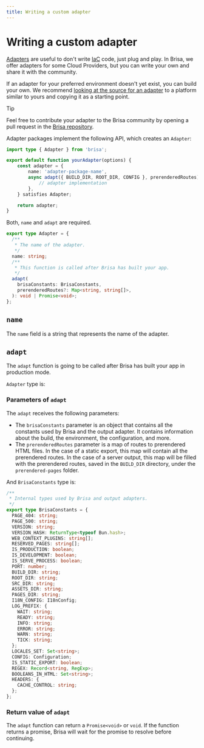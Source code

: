 ```yaml
---
title: Writing a custom adapter
---
```


# Writing a custom adapter

[Adapters](/building-your-application/configuring/output-adapter) are useful to don't write [IaC](https://en.wikipedia.org/wiki/Infrastructure_as_code) code, just plug and play. In Brisa, we offer adapters for some Cloud Providers, but you can write your own and share it with the community.

If an adapter for your preferred environment doesn't yet exist, you can build your own. We recommend [looking at the source for an adapter](https://github.com/brisa-build/brisa/tree/main/packages) to a platform similar to yours and copying it as a starting point.

> [!TIP]
>
> Feel free to contribute your adapter to the Brisa community by opening a pull request in the [Brisa repository](https://github.com/brisa-build/brisa).

Adapter packages implement the following API, which creates an `Adapter`:

```ts
import type { Adapter } from 'brisa';

export default function yourAdapter(options) {
	const adapter = {
		name: 'adapter-package-name',
		async adapt({ BUILD_DIR, ROOT_DIR, CONFIG }, prerenderedRoutes) {
			// adapter implementation
		},
	} satisfies Adapter;

	return adapter;
}
```

Both, `name` and `adapt` are required.

```ts
export type Adapter = {
  /**
   * The name of the adapter.
   */
  name: string;
  /**
   * This function is called after Brisa has built your app.
   */
  adapt(
    brisaConstants: BrisaConstants,
    prerenderedRoutes?: Map<string, string[]>,
  ): void | Promise<void>;
};
```

## `name`

The `name` field is a string that represents the name of the adapter.

## `adapt`

The `adapt` function is going to be called after Brisa has built your app in production mode.

`Adapter` type is:

### Parameters of `adapt`

The `adapt` receives the following parameters:

- The `brisaConstants` parameter is an object that contains all the constants used by Brisa and the output adapter. It contains information about the build, the environment, the configuration, and more.
- The `prerenderedRoutes` parameter is a map of routes to prerendered HTML files. In the case of a static export, this map will contain all the prerendered routes. In the case of a server output, this map will be filled with the prerendered routes, saved in the `BUILD_DIR` directory, under the `prerendered-pages` folder.


And `BrisaConstants` type is:
  
```ts
/**
 * Internal types used by Brisa and output adapters.
 */
export type BrisaConstants = {
  PAGE_404: string;
  PAGE_500: string;
  VERSION: string;
  VERSION_HASH: ReturnType<typeof Bun.hash>;
  WEB_CONTEXT_PLUGINS: string[];
  RESERVED_PAGES: string[];
  IS_PRODUCTION: boolean;
  IS_DEVELOPMENT: boolean;
  IS_SERVE_PROCESS: boolean;
  PORT: number;
  BUILD_DIR: string;
  ROOT_DIR: string;
  SRC_DIR: string;
  ASSETS_DIR: string;
  PAGES_DIR: string;
  I18N_CONFIG: I18nConfig;
  LOG_PREFIX: {
    WAIT: string;
    READY: string;
    INFO: string;
    ERROR: string;
    WARN: string;
    TICK: string;
  };
  LOCALES_SET: Set<string>;
  CONFIG: Configuration;
  IS_STATIC_EXPORT: boolean;
  REGEX: Record<string, RegExp>;
  BOOLEANS_IN_HTML: Set<string>;
  HEADERS: {
    CACHE_CONTROL: string;
  };
};
```

### Return value of `adapt`

The `adapt` function can return a `Promise<void>` or `void`. If the function returns a promise, Brisa will wait for the promise to resolve before continuing.
